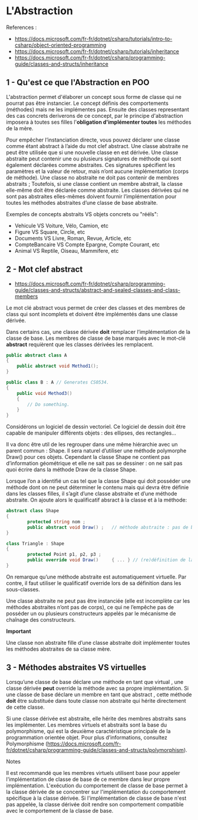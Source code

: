 # L'Abstraction

References : 

- https://docs.microsoft.com/fr-fr/dotnet/csharp/tutorials/intro-to-csharp/object-oriented-programming
- https://docs.microsoft.com/fr-fr/dotnet/csharp/tutorials/inheritance
- https://docs.microsoft.com/fr-fr/dotnet/csharp/programming-guide/classes-and-structs/inheritance

## 1 - Qu'est ce que l'Abstraction en POO

L'abstraction permet d'élaborer un concept sous forme de classe qui ne pourrat pas être instancier.
Le concept définis des comportements (méthodes) mais ne les implémentes pas.
Ensuite des classes representant des cas concrets deriverons de ce concept, par le principe d'abstraction imposera à toutes ses filles l'__obligation d'implémenter toutes__ les méthodes de la mère.

Pour empêcher l’instanciation directe, vous pouvez déclarer une classe comme étant abstract à l’aide du mot clef abstract.
Une classe abstraite ne peut être utilisée que si une nouvelle classe en est dérivée. Une classe abstraite peut contenir une ou plusieurs signatures de méthode qui sont également déclarées comme abstraites. Ces signatures spécifient les paramètres et la valeur de retour, mais n’ont aucune implémentation (corps de méthode). Une classe no abstraite ne doit pas contenir de membres abstraits ; Toutefois, si une classe contient un membre abstrait, la classe elle-même doit être déclarée comme abstraite. Les classes dérivées qui ne sont pas abstraites elles-mêmes doivent fournir l’implémentation pour toutes les méthodes abstraites d’une classe de base abstraite. 

Exemples de concepts abstraits VS objets concrets ou "rééls":

- Vehicule       VS     Voiture, Vélo, Camion, etc
- Figure         VS     Square, Circle, etc
- Documents      VS     Livre, Roman, Revue, Article, etc
- CompteBancaire VS     Compte Epargne, Compte Courant, etc
- Animal         VS     Reptile, Oiseau, Mammifere, etc

## 2 - Mot clef abstract

- https://docs.microsoft.com/fr-fr/dotnet/csharp/programming-guide/classes-and-structs/abstract-and-sealed-classes-and-class-members

Le mot clé abstract vous permet de créer des classes et des membres de class qui sont incomplets et doivent être implémentés dans une classe dérivée.

Dans certains cas, une classe dérivée __doit__ remplacer l’implémentation de la classe de base. 
Les membres de classe de base marqués avec le mot-clé __abstract__ requièrent que les classes dérivées les remplacent. 

```csharp
public abstract class A
{
    public abstract void Method1();
}

public class B : A // Generates CS0534.
{
    public void Method3()
    {
        // Do something.
    }
}
```

Considérons un logiciel de dessin vectoriel. Ce logiciel de dessin doit être capable de manipuler différents objets : des ellipses, des rectangles… 

Il va donc être util de les regrouper dans une même hiérarchie avec un parent commun : Shape. Il sera naturel d’utiliser une méthode polymorphe Draw() pour ces objets. Cependant la classe Shape ne contient pas d’information géométrique et elle ne sait pas se dessiner : on ne sait pas quoi écrire dans la méthode Draw de la classe Shape.

Lorsque l’on a identifié un cas tel que la classe Shape qui doit posséder une méthode dont on ne peut déterminer le contenu mais qui devra être définie dans les classes filles, il s’agit d’une classe abstraite et d’une méthode abstraite. On ajoute alors le qualificatif absract à la classe et à la méthode:

```csharp
abstract class Shape
{
        protected string nom ;
        public abstract void Draw() ;   // méthode abstraite : pas de block {}
}

class Triangle : Shape
{
        protected Point p1, p2, p3 ;
        public override void Draw()     { ... } // (re)définition de la méthode Draw
}
```

On remarque qu’une méthode abstraite est automatiquement virtuelle. Par contre, il faut utiliser le qualificatif override lors de sa définition dans les sous-classes.

Une classe abstraite ne peut pas être instanciée (elle est incomplète car les méthodes abstraites n’ont pas de corps), ce qui ne l’empêche pas de posséder un ou plusieurs constructeurs appelés par le mécanisme de chaînage des constructeurs.

__Important__

Une classe non abstraite fille d’une classe abstraite doit implémenter toutes les méthodes abstraites de sa classe mère.

## 3 - Méthodes abstraites VS virtuelles

Lorsqu’une classe de base déclare une méthode en tant que virtual , une classe dérivée __peut__ override la méthode avec sa propre implémentation. 
Si une classe de base déclare un membre en tant que abstract , cette méthode __doit__ être substituée dans toute classe non abstraite qui hérite directement de cette classe. 

Si une classe dérivée est abstraite, elle hérite des membres abstraits sans les implémenter. 
Les membres virtuels et abstraits sont la base du polymorphisme, qui est la deuxième caractéristique principale de la programmation orientée objet. 
Pour plus d’informations, consultez Polymorphisme (https://docs.microsoft.com/fr-fr/dotnet/csharp/programming-guide/classes-and-structs/polymorphism).

Notes

Il est recommandé que les membres virtuels utilisent base pour appeler l'implémentation de classe de base de ce membre dans leur propre implémentation. L'exécution du comportement de classe de base permet à la classe dérivée de se concentrer sur l'implémentation du comportement spécifique à la classe dérivée. Si l'implémentation de classe de base n'est pas appelée, la classe dérivée doit rendre son comportement compatible avec le comportement de la classe de base.
